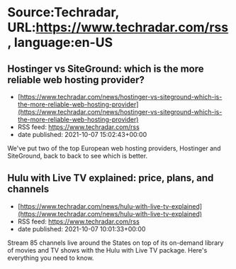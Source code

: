 # Source:Techradar, URL:https://www.techradar.com/rss, language:en-US

## Hostinger vs SiteGround: which is the more reliable web hosting provider?
 - [https://www.techradar.com/news/hostinger-vs-siteground-which-is-the-more-reliable-web-hosting-provider](https://www.techradar.com/news/hostinger-vs-siteground-which-is-the-more-reliable-web-hosting-provider)
 - RSS feed: https://www.techradar.com/rss
 - date published: 2021-10-07 15:02:43+00:00

We've put two of the top European web hosting providers, Hostinger and SiteGround, back to back to see which is better.

## Hulu with Live TV explained: price, plans, and channels
 - [https://www.techradar.com/news/hulu-with-live-tv-explained](https://www.techradar.com/news/hulu-with-live-tv-explained)
 - RSS feed: https://www.techradar.com/rss
 - date published: 2021-10-07 10:01:33+00:00

Stream 85 channels live around the States on top of its on-demand library of movies and TV shows with the Hulu with Live TV package. Here's everything you need to know.

